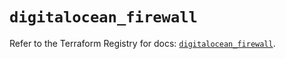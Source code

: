 # `digitalocean_firewall`

Refer to the Terraform Registry for docs: [`digitalocean_firewall`](https://registry.terraform.io/providers/digitalocean/digitalocean/2.44.0/docs/resources/firewall).
